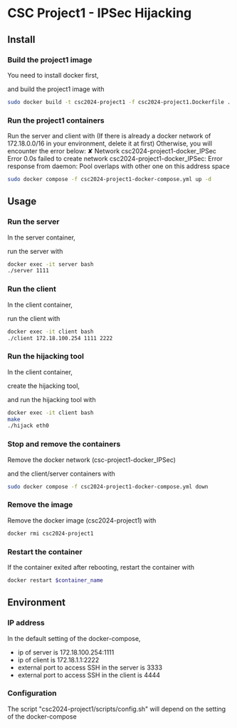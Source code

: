 # CSC Project1 - IPSec Hijacking

## Install

### Build the project1 image

You need to install docker first,

and build the project1 image with
```bash
sudo docker build -t csc2024-project1 -f csc2024-project1.Dockerfile .
```

### Run the project1 containers

Run the server and client with
(If there is already a docker network of 172.18.0.0/16 in your environment, delete it at first)
Otherwise, you will encounter the error below:
 ✘ Network csc2024-project1-docker_IPSec  Error                                                                    0.0s
failed to create network csc2024-project1-docker_IPSec: Error response from daemon: Pool overlaps with other one on this address space
```bash
sudo docker compose -f csc2024-project1-docker-compose.yml up -d
```

 
## Usage

### Run the server

In the server container,

run the server with
```bash
docker exec -it server bash
./server 1111
```

### Run the client

In the client container,

run the client with
```bash
docker exec -it client bash
./client 172.18.100.254 1111 2222
```

### Run the hijacking tool

In the client container,

create the hijacking tool,

and run the hijacking tool with
```bash
docker exec -it client bash
make
./hijack eth0
```

### Stop and remove the containers

Remove the docker network (csc-project1-docker_IPSec) 

and the client/server containers with 
```bash
sudo docker compose -f csc2024-project1-docker-compose.yml down
```

### Remove the image

Remove the docker image (csc2024-project1) with
```bash
docker rmi csc2024-project1
```

### Restart the container 

If the container exited after rebooting,
restart the container with
```bash
docker restart $container_name
```

## Environment

### IP address

In the default setting of the docker-compose, 
- ip of server is 172.18.100.254:1111
- ip of client is 172.18.1.1:2222
- external port to access SSH in the server is 3333
- external port to access SSH in the client is 4444 

### Configuration
The script "csc2024-project1/scripts/config.sh" will depend on the setting of the docker-compose
